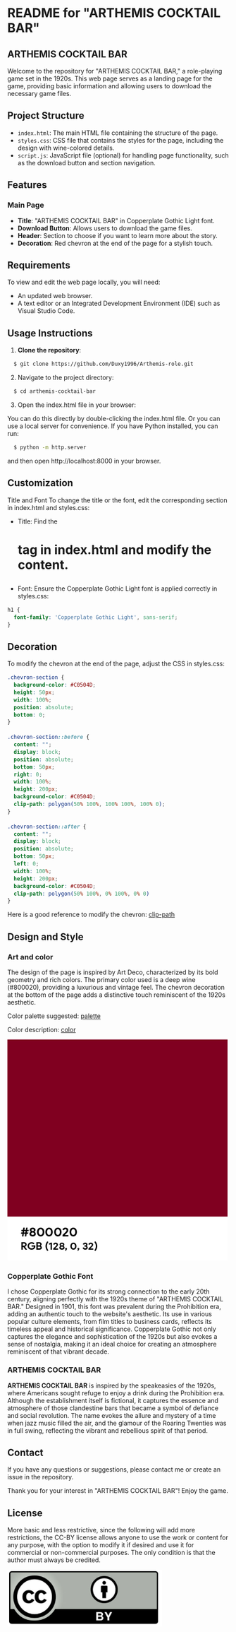 # README for "ARTHEMIS COCKTAIL BAR"

## ARTHEMIS COCKTAIL BAR

Welcome to the repository for "ARTHEMIS COCKTAIL BAR," a role-playing game set in the 1920s. This web page serves as a landing page for the game, providing basic information and allowing users to download the necessary game files.

## Project Structure

- `index.html`: The main HTML file containing the structure of the page.
- `styles.css`: CSS file that contains the styles for the page, including the design with wine-colored details.
- `script.js`: JavaScript file (optional) for handling page functionality, such as the download button and section navigation.

## Features

### Main Page
- **Title**: "ARTHEMIS COCKTAIL BAR" in Copperplate Gothic Light font.
- **Download Button**: Allows users to download the game files.
- **Header**: Section to choose if you want to learn more about the story.
- **Decoration**: Red chevron at the end of the page for a stylish touch.

## Requirements

To view and edit the web page locally, you will need:

- An updated web browser.
- A text editor or an Integrated Development Environment (IDE) such as Visual Studio Code.

## Usage Instructions

1. **Clone the repository**:

```bash
  $ git clone https://github.com/Duxy1996/Arthemis-role.git
```

2. Navigate to the project directory:

```bash
  $ cd arthemis-cocktail-bar
```

3. Open the index.html file in your browser:

You can do this directly by double-clicking the index.html file.
Or you can use a local server for convenience. If you have Python installed, you can run:

```bash
  $ python -m http.server
```
and then open http://localhost:8000 in your browser.

## Customization

Title and Font
To change the title or the font, edit the corresponding section in index.html and styles.css:

* Title: Find the <h1> tag in index.html and modify the content.

* Font: Ensure the Copperplate Gothic Light font is applied correctly in styles.css:

```css
h1 {
  font-family: 'Copperplate Gothic Light', sans-serif;
}
```

## Decoration
To modify the chevron at the end of the page, adjust the CSS in styles.css:

```css
.chevron-section {
  background-color: #C0504D;
  height: 50px;
  width: 100%;
  position: absolute;
  bottom: 0;
}

.chevron-section::before {
  content: "";
  display: block;
  position: absolute;
  bottom: 50px;
  right: 0;
  width: 100%;
  height: 200px;
  background-color: #C0504D;
  clip-path: polygon(50% 100%, 100% 100%, 100% 0);
}

.chevron-section::after {
  content: "";
  display: block;
  position: absolute;
  bottom: 50px;
  left: 0;
  width: 100%;
  height: 200px;
  background-color: #C0504D;
  clip-path: polygon(50% 100%, 0% 100%, 0% 0)
}
```

Here is a good reference to modify the chevron: [clip-path](https://developer.mozilla.org/en-US/docs/Web/CSS/clip-path)

##  Design and Style

### Art and color
The design of the page is inspired by Art Deco, characterized by its bold geometry and rich colors. The primary color used is a deep wine (#800020), providing a luxurious and vintage feel. The chevron decoration at the bottom of the page adds a distinctive touch reminiscent of the 1920s aesthetic.

Color palette suggested: [palette](https://www.color-hex.com/color-palette/503)

Color description: [color](https://www.color-name.com/hex/800020#color-palettes)

![license](assets/color-image.webp)

### Copperplate Gothic Font

I chose Copperplate Gothic for its strong connection to the early 20th century, aligning perfectly with the 1920s theme of "ARTHEMIS COCKTAIL BAR." Designed in 1901, this font was prevalent during the Prohibition era, adding an authentic touch to the website's aesthetic. Its use in various popular culture elements, from film titles to business cards, reflects its timeless appeal and historical significance. Copperplate Gothic not only captures the elegance and sophistication of the 1920s but also evokes a sense of nostalgia, making it an ideal choice for creating an atmosphere reminiscent of that vibrant decade.

### ARTHEMIS COCKTAIL BAR

**ARTHEMIS COCKTAIL BAR** is inspired by the speakeasies of the 1920s, where Americans sought refuge to enjoy a drink during the Prohibition era. Although the establishment itself is fictional, it captures the essence and atmosphere of those clandestine bars that became a symbol of defiance and social revolution. The name evokes the allure and mystery of a time when jazz music filled the air, and the glamour of the Roaring Twenties was in full swing, reflecting the vibrant and rebellious spirit of that period.

## Contact
If you have any questions or suggestions, please contact me or create an issue in the repository.

Thank you for your interest in "ARTHEMIS COCKTAIL BAR"! Enjoy the game.

## License
More basic and less restrictive, since the following will add more restrictions, the CC-BY license allows anyone to use the work or content for any purpose, with the option to modify it if desired and use it for commercial or non-commercial purposes. The only condition is that the author must always be credited.

![license](assets/license-cc-by.png)
